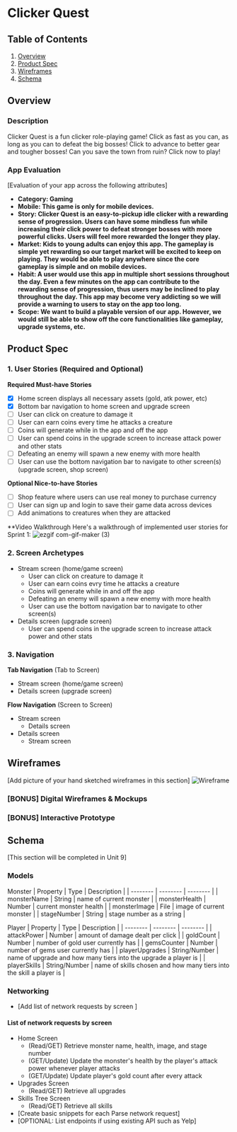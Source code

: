 # Clicker Quest

## Table of Contents
1. [Overview](#Overview)
1. [Product Spec](#Product-Spec)
1. [Wireframes](#Wireframes)
2. [Schema](#Schema)

## Overview
### Description
Clicker Quest is a fun clicker role-playing game! Click as fast as you can, as long as you can to defeat the big bosses! Click to advance to better gear and tougher bosses! Can you save the town from ruin? Click now to play!

### App Evaluation
[Evaluation of your app across the following attributes]
- **Category: Gaming**
- **Mobile: This game is only for mobile devices.**
- **Story: Clicker Quest is an easy-to-pickup idle clicker with a rewarding sense of progression. Users can have some mindless fun while increasing their click power to defeat stronger bosses with more powerful clicks. Users will feel more rewarded the longer they play.**
- **Market: Kids to young adults can enjoy this app. The gameplay is simple yet rewarding so our target market will be excited to keep on playing. They would be able to play anywhere since the core gameplay is simple and on mobile devices.**
- **Habit: A user would use this app in multiple short sessions throughout the day. Even a few minutes on the app can contribute to the rewarding sense of progression, thus users may be inclined to play throughout the day. This app may become very addicting so we will provide a warning to users to stay on the app too long.**
- **Scope: We want to build a playable version of our app. However, we would still be able to show off the core functionalities like gameplay, upgrade systems, etc.**

## Product Spec

### 1. User Stories (Required and Optional)

**Required Must-have Stories**

- [X] Home screen displays all necessary assets (gold, atk power, etc)
- [X] Bottom bar navigation to home screen and upgrade screen
- [ ] User can click on creature to damage it
- [ ] User can earn coins every time he attacks a creature
- [ ] Coins will generate while in the app and off the app
- [ ] User can spend coins in the upgrade screen to increase attack power and other stats
- [ ] Defeating an enemy will spawn a new enemy with more health 
- [ ] User can use the bottom navigation bar to navigate to other screen(s) (upgrade screen, shop screen)

**Optional Nice-to-have Stories**

- [ ] Shop feature where users can use real money to purchase currency
- [ ] User can sign up and login to save their game data across devices
- [ ] Add animations to creatures when they are attacked

**Video Walkthrough
Here's a walkthrough of implemented user stories for Sprint 1:
![ezgif com-gif-maker (3)](https://user-images.githubusercontent.com/81489476/160213514-17c9e8f1-2e39-4e2c-97ad-c4a9e19b2c6f.gif)

### 2. Screen Archetypes

* Stream screen (home/game screen)
   * User can click on creature to damage it
   * User can earn coins evry time he attacks a creature
   * Coins will generate while in and off the app
   * Defeating an enemy will spawn a new enemy with more health
   * User can use the bottom navigation bar to navigate to other screen(s)
* Details screen (upgrade screen)
   * User can spend coins in the upgrade screen to increase attack power and other stats

### 3. Navigation

**Tab Navigation** (Tab to Screen)

* Stream screen (home/game screen)
* Details screen (upgrade screen)

**Flow Navigation** (Screen to Screen)

* Stream screen
   * Details screen
* Details screen
   * Stream screen

## Wireframes
[Add picture of your hand sketched wireframes in this section]
![Wireframe](https://user-images.githubusercontent.com/81489476/159105642-2c923f4e-e7f5-4ac5-a9e2-0c9cc331472b.png)


### [BONUS] Digital Wireframes & Mockups

### [BONUS] Interactive Prototype

## Schema 
[This section will be completed in Unit 9]
### Models
Monster
| Property | Type    | Description |
| -------- | -------- | -------- |
| monsterName | String    | name of current monster     |
| monsterHealth | Number    | current monster health     |
| monsterImage | File    | image of current monster     |
| stageNumber | String    | stage number as a string     |

Player
| Property | Type    | Description |
| -------- | -------- | -------- |
| attackPower | Number    | amount of damage dealt per click   |
| goldCount | Number    | number of gold user currently has    |
| gemsCounter | Number    | number of gems user currently has     |
| playerUpgrades | String/Number | name of upgrade and how many tiers into the upgrade a player is     |
| playerSkills | String/Number | name of skills chosen and how many tiers into the skill a player is     |
### Networking
- [Add list of network requests by screen ]
#### List of network requests by screen
   - Home Screen
      - (Read/GET) Retrieve monster name, health, image, and stage number
      - (GET/Update) Update the monster's health by the player's attack power whenever player attacks
      - (GET/Update) Update player's gold count after every attack 
   - Upgrades Screen
      - (Read/GET) Retrieve all upgrades
   - Skills Tree Screen
      - (Read/GET) Retrieve all skills
- [Create basic snippets for each Parse network request]
- [OPTIONAL: List endpoints if using existing API such as Yelp]

